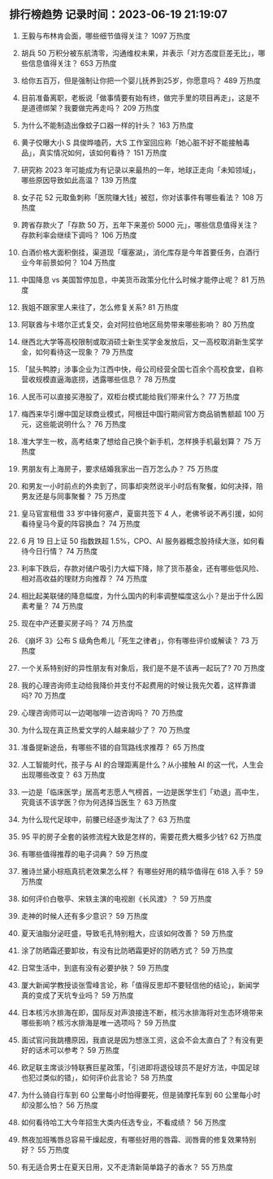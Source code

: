 
## 排行榜趋势 记录时间：2023-06-19 21:19:07
  
  1. 王毅与布林肯会面，哪些细节值得关注？ 1097 万热度
    
  2. 胡兵 50 万积分被东航清零，沟通维权未果，并表示「对方态度巨差无比」，哪些信息值得关注？ 653 万热度
    
  3. 给你五百万，但是强制让你把一个婴儿抚养到25岁，你愿意吗？ 489 万热度
    
  4. 目前准备离职，老板说「做事情要有始有终，做完手里的项目再走」，这是不是道德绑架？我要做完再走吗？ 209 万热度
    
  5. 为什么不能制造出像蚊子口器一样的针头？ 163 万热度
    
  6. 黄子佼曝大小 S 具俊晔嗑药，大S 工作室回应称「她心脏不好不能接触毒品」，真实情况如何，该如何看待？ 151 万热度
    
  7. 研究称 2023 年可能成为有记录以来最热的一年，地球正走向「未知领域」，哪些原因导致如此高温？ 139 万热度
    
  8. 女子花 52 元取鱼刺称「医院赚大钱」被怼，你对该事件有哪些看法？ 108 万热度
    
  9. 跨省存款火了「存款 50 万，五年下来差价 5000 元」，哪些信息值得关注？存款利率会继续下调吗？ 106 万热度
    
  10. 白酒价格大面积倒挂，渠道现「堰塞湖」，消化库存是今年首要任务，白酒行业今年前景如何？ 104 万热度
    
  11. 中国降息 vs 美国暂停加息，中美货币政策分化什么时候才能停止呢？ 81 万热度
    
  12. 我姐不跟家里人来往了，怎么修复关系? 81 万热度
    
  13. 阿联酋与卡塔尔正式复交，会对阿拉伯地区局势带来哪些影响？ 80 万热度
    
  14. 继西北大学等高校限制或取消硕士新生奖学金发放后，又一高校取消新生奖学金，如何看待这一现象？ 79 万热度
    
  15. 「鼠头鸭脖」涉事企业为江西中快，母公司经营全国七百余个高校食堂，自称营收规模直逼海底捞，透露哪些信息？ 78 万热度
    
  16. 人民币可以直接买港股了，双柜台模式能给我们带来什么？ 77 万热度
    
  17. 梅西来华引爆中国足球商业模式，阿根廷中国行期间官方商品销售额超 100 万元，这些能说明什么？ 76 万热度
    
  18. 准大学生一枚，高考结束了想给自己换个新手机，怎样换手机最划算？ 75 万热度
    
  19. 男朋友有上海房子，要求结婚我家出一百万怎么办？ 75 万热度
    
  20. 和男友一小时前点的外卖到了，同事却突然说半小时后有聚餐，如何决择，陪男友还是与同事聚餐？ 75 万热度
    
  21. 皇马官宣租借 33 岁中锋何塞卢，夏窗共签下 4 人，老佛爷说不再引援，如何看待皇马今夏的阵容换血？ 74 万热度
    
  22. 6 月 19 日上证 50 指数跌超 1.5%，CPO、AI 服务器概念股持续大涨，如何看待今日行情？ 74 万热度
    
  23. 利率下跌后，存款对储户吸引力大幅下降，除了货币基金，还有哪些低风险、相对高收益的理财方向推荐？ 74 万热度
    
  24. 相比起美联储的降息幅度，为什么国内的利率调整幅度这么小？是出于什么因素考量？ 74 万热度
    
  25. 现在中产还要买房子吗？ 74 万热度
    
  26. 《崩坏 3》公布 S 级角色希儿「死生之律者」，你有哪些评价或解读？ 73 万热度
    
  27. 一个关系特别好的异性朋友有对象后，我们是不是不该再一起玩了? 70 万热度
    
  28. 我的心理咨询师主动给我降价并支付不起费用的时候让我先欠着，这样靠谱吗? 70 万热度
    
  29. 心理咨询师可以一边喝咖啡一边咨询吗？ 70 万热度
    
  30. 为什么现在真正热爱文学的人越来越少了？ 70 万热度
    
  31. 准备提新途岳，有哪些不错的自驾路线求推荐？ 65 万热度
    
  32. 人工智能时代，孩子与 AI 的合理距离是什么？从小接触 AI 的这一代，人生会出现哪些改变？ 63 万热度
    
  33. 一边是「临床医学」居高考志愿人气榜首，一边是医学生们「劝退」高中生，究竟该不该学医？你为何选择当医生？ 63 万热度
    
  34. 为什么现代足球中，前腰已经逐步淘汰了？ 63 万热度
    
  35. 95 平的房子全套的装修流程大致是怎样的，需要花费大概多少钱? 62 万热度
    
  36. 有哪些值得推荐的电子词典？ 59 万热度
    
  37. 雅诗兰黛小棕瓶真抗老效果怎么样？ 有哪些好用的精华值得在 618 入手？ 59 万热度
    
  38. 如何评价白敬亭、宋轶主演的电视剧《长风渡》？ 59 万热度
    
  39. 走神的时候人还有多少意识？ 59 万热度
    
  40. 夏天油脂分泌旺盛，导致毛孔特别粗大，应该如何改善？ 59 万热度
    
  41. 涂了防晒霜还要卸妆，有没有比防晒霜更好的防晒方式？ 59 万热度
    
  42. 日常生活中，到底有没有必要护肤？ 59 万热度
    
  43. 厦大新闻学教授谈张雪峰言论，称「值得反思却不要轻信他的结论」，新闻学真的变成了天坑专业吗？ 59 万热度
    
  44. 日本核污水排海在即，国际反对声浪接连不断，核污水排海将对生态环境带来哪些影响？核污水排海是唯一选项吗？ 59 万热度
    
  45. 面试官问我跳槽原因，我直说是因为想涨工资，这会不会太直白了？有没有更好的话术可以参考？ 59 万热度
    
  46. 欧足联主席谈沙特联赛巨星政策，「引进即将退役球员不是好方法，中国足球也犯过类似的错」，如何评价此言论？ 58 万热度
    
  47. 为什么骑自行车到 60 公里每小时怕得要死，但是骑摩托车到 60 公里每小时却没那么怕？ 56 万热度
    
  48. 如何看待哈工大今年招生大类内任选专业，不看成绩？ 56 万热度
    
  49. 熬夜加班嘴唇总容易干燥起皮，有哪些好用的唇霜、润唇膏的修复效果特别好？ 55 万热度
    
  50. 有无适合男士在夏天日用，又不走清新简单路子的香水？ 55 万热度
    